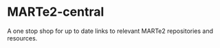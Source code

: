 # MARTe2-central
A one stop shop for up to date links to relevant MARTe2 repositories and resources.
